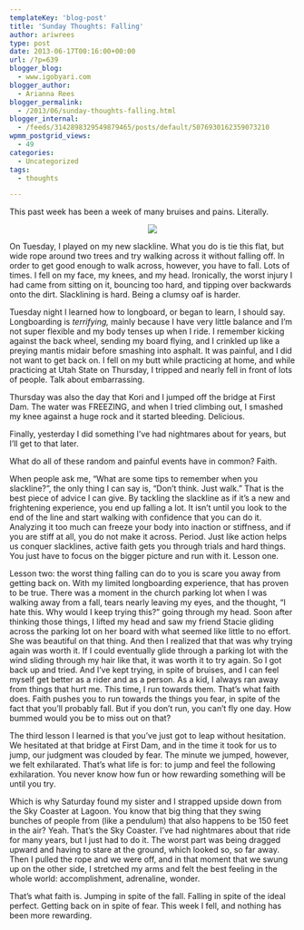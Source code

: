 ```yaml
---
templateKey: 'blog-post'
title: 'Sunday Thoughts: Falling'
author: ariwrees
type: post
date: 2013-06-17T00:16:00+00:00
url: /?p=639
blogger_blog:
  - www.igobyari.com
blogger_author:
  - Arianna Rees
blogger_permalink:
  - /2013/06/sunday-thoughts-falling.html
blogger_internal:
  - /feeds/3142898329549879465/posts/default/5076930162359073210
wpmm_postgrid_views:
  - 49
categories:
  - Uncategorized
tags:
  - thoughts

---
```

<div dir="ltr" style="text-align: left;">
  This past week has been a week of many bruises and pains. Literally.</p> 
  
  <div style="clear: both; text-align: center;">
    <a href="http://www.schlitterbahn.com/nb/sites/newbraunfels/files/styles/attraction_large/public/Skycoaster.jpg?itok=WuFX4bV8" style="margin-left: 1em; margin-right: 1em;"><img border="0" src="http://www.schlitterbahn.com/nb/sites/newbraunfels/files/styles/attraction_large/public/Skycoaster.jpg?itok=WuFX4bV8" /></a>
  </div>
  
  <p>
    On Tuesday, I played on my new slackline. What you do is tie this flat, but wide rope around two trees and try walking across it without falling off. In order to get good enough to walk across, however, you have to fall. Lots of times. I fell on my face, my knees, and my head. Ironically, the worst injury I had came from sitting on it, bouncing too hard, and tipping over backwards onto the dirt. Slacklining is hard. Being a clumsy oaf is harder.
  </p>
  
  <p>
    Tuesday night I learned how to longboard, or began to learn, I should say. Longboarding is <i>terrifying, </i>mainly because I have very little balance and I&#8217;m not super flexible and my body tenses up when I ride. I remember kicking against the back wheel, sending my board flying, and I crinkled up like a preying mantis midair before smashing into asphalt. It was painful, and I did not want to get back on. I fell on my butt while practicing at home, and while practicing at Utah State on Thursday, I tripped and nearly fell in front of lots of people. Talk about embarrassing.
  </p>
  
  <p>
    Thursday was also the day that Kori and I jumped off the bridge at First Dam. The water was FREEZING, and when I tried climbing out, I smashed my knee against a huge rock and it started bleeding. Delicious.
  </p>
  
  <p>
    Finally, yesterday I did something I&#8217;ve had nightmares about for years, but I&#8217;ll get to that later.
  </p>
  
  <p>
    What do all of these random and painful events have in common? Faith.
  </p>
  
  <p>
    When people ask me, &#8220;What are some tips to remember when you slackline?&#8221;, the only thing I can say is, &#8220;Don&#8217;t think. Just walk.&#8221; That is the best piece of advice I can give. By tackling the slackline as if it&#8217;s a new and frightening experience, you end up falling a lot. It isn&#8217;t until you look to the end of the line and start walking with confidence that you can do it. Analyzing it too much can freeze your body into inaction or stiffness, and if you are stiff at all, you do not make it across. Period. Just like action helps us conquer slacklines, active faith gets you through trials and hard things. You just have to focus on the bigger picture and run with it. Lesson one.
  </p>
  
  <p>
    Lesson two: the worst thing falling can do to you is scare you away from getting back on. With my limited longboarding experience, that has proven to be true. There was a moment in the church parking lot when I was walking away from a fall, tears nearly leaving my eyes, and the thought, &#8220;I hate this. Why would I keep trying this?&#8221; going through my head. Soon after thinking those things, I lifted my head and saw my friend Stacie gliding across the parking lot on her board with what seemed like little to no effort. She was beautiful on that thing. And then I realized that that was why trying again was worth it. If I could eventually glide through a parking lot with the wind sliding through my hair like that, it was worth it to try again. So I got back up and tried. And I&#8217;ve kept trying, in spite of bruises, and I can feel myself get better as a rider and as a person. As a kid, I always ran away from things that hurt me. This time, I run towards them. That&#8217;s what faith does. Faith pushes you to run towards the things you fear, in spite of the fact that you&#8217;ll probably fall. But if you don&#8217;t run, you can&#8217;t fly one day. How bummed would you be to miss out on that?
  </p>
  
  <p>
    The third lesson I learned is that you&#8217;ve just got to leap without hesitation. We hesitated at that bridge at First Dam, and in the time it took for us to jump, our judgment was clouded by fear. The minute we jumped, however, we felt exhilarated. That&#8217;s what life is for: to jump and feel the following exhilaration. You never know how fun or how rewarding something will be until you try.
  </p>
  
  <p>
    Which is why Saturday found my sister and I strapped upside down from the Sky Coaster at Lagoon. You know that big thing that they swing bunches of people from (like a pendulum) that also happens to be 150 feet in the air? Yeah. That&#8217;s the Sky Coaster. I&#8217;ve had nightmares about that ride for many years, but I just had to do it. The worst part was being dragged upward and having to stare at the ground, which looked so, so far away. Then I pulled the rope and we were off, and in that moment that we swung up on the other side, I stretched my arms and felt the best feeling in the whole world: accomplishment, adrenaline, wonder.
  </p>
  
  <p>
    That&#8217;s what faith is. Jumping in spite of the fall. Falling in spite of the ideal perfect. Getting back on in spite of fear. This week I fell, and nothing has been more rewarding.
  </p>
</div>